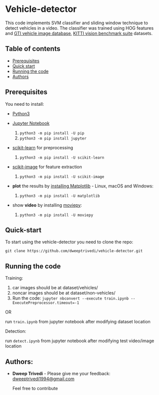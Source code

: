 # Vehicle-detector
This code implements SVM classifier and sliding window technique to detect vehicles in a video. The classifier was trained using HOG features and [GTI vehicle image database](http://www.gti.ssr.upm.es/data/Vehicle_database.html), [KITTI vision benchmark suite](http://www.cvlibs.net/datasets/kitti/) datasets.


## Table of contents

- [Prerequisites](#prerequisites)
- [Quick start](#quick-start)
- [Running the code](#running-the-code)
- [Authors](#authors)

## Prerequisites

You need to install:
- [Python3](https://www.python.org/downloads/)

- [Jupyter Notebook](http://jupyter.org/install/)
    1. `python3 -m pip install -U pip`  
    2.  `python3 -m pip install jupyter`

- [scikit-learn](http://scikit-learn.org/stable/install.html) for preprocessing
    1.  `python3 -m pip install -U scikit-learn`

- [scikit-image](https://scikit-image.org/download.html) for feature extraction
    1.  `python3 -m pip install -U scikit-image`

- **plot** the results by [installing Matplotlib](https://matplotlib.org/users/installing.html) - Linux, macOS and Windows:
    1.  `python3 -m pip install -U matplotlib`
-  show **video** by installing [moviepy](https://zulko.github.io/moviepy/install.html):
    1. `python3 -m pip install -U moviepy`

## Quick-start
To start using the vehicle-detector you need to clone the repo:

```
git clone https://github.com/dweeptrivedi/vehicle-detector.git
```

## Running the code

Training:

  1. car images should be at dataset/vehicles/
  2. noncar images should be at dataset/non-vehicles/
  3. Run the code:
         ```
         jupyter nbconvert --execute train.ipynb --ExecutePreprocessor.timeout=-1
         ```
         
  OR
         
  run `train.ipynb` from jupyter notebook after modifying dataset location

Detection:

run `detect.ipynb` from jupyter notebook after modifying test video/image location

## Authors:
* **Dweep Trivedi** - Please give me your feedback: dweeptrivedi1994@gmail.com

    Feel free to contribute
